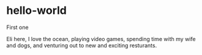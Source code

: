 # hello-world
First one

Eli here, I love the ocean, playing video games, spending time with my wife and dogs, and venturing out to new and exciting resturants. 
